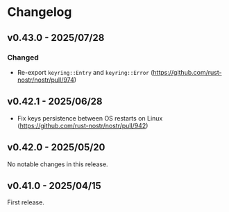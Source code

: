 # Changelog

<!-- All notable changes to this project will be documented in this file. -->

<!-- The format is based on [Keep a Changelog](https://keepachangelog.com/en/1.1.0/), -->
<!-- and this project adheres to [Semantic Versioning](https://semver.org/spec/v2.0.0.html). -->

<!-- Template

## Unreleased

### Breaking changes

### Changed

### Added

### Fixed

### Removed

### Deprecated

-->

## v0.43.0 - 2025/07/28

### Changed

- Re-export `keyring::Entry` and `keyring::Error` (https://github.com/rust-nostr/nostr/pull/974)

## v0.42.1 - 2025/06/28

- Fix keys persistence between OS restarts on Linux (https://github.com/rust-nostr/nostr/pull/942)

## v0.42.0 - 2025/05/20

No notable changes in this release.

## v0.41.0 - 2025/04/15

First release.
